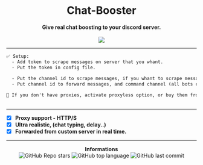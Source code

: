  <h1 align="center">Chat-Booster</h1>

<p align='center'>
    <b>Give real chat boosting to your discord server.</b><br>
    <br>
    <img src='https://media.discordapp.net/attachments/954374798975324201/954374816926924830/866c93a9d71a30fce2b49abeb0361545.png?width=843&height=632'>
</p>

-----

```txt
✅ Setup:
  - Add token to scrape messages on server that you whant.
  - Put the token in config file.
  
  - Put the channel id to scrape messages, if you whant to scrape message from any servers and any channels, enable `capture_all` option.
  - Put channel id to forward messages, and command channel (all bots command will be sent here).

👀 If you don't have proxies, activate proxyless option, or buy them from my shop :p
  
```
-----

- [X] **Proxy support - HTTP/S**
- [X] **Ultra realistic, (chat typing, delay..)**
- [X] **Forwarded from custom server in real time.**

-----

<p align="center"> 
    <b>Informations</b><br>
    <img alt="GitHub Repo stars" src="https://img.shields.io/github/stars/Its-Vichy/Guildead?style=social">
    <img alt="GitHub top language" src="https://img.shields.io/github/languages/top/Its-Vichy/Guildead">
    <img alt="GitHub last commit" src="https://img.shields.io/github/last-commit/Its-Vichy/Guildead">
</p>
